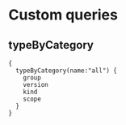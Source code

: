 # Custom queries

## typeByCategory

```shell
{
  typeByCategory(name:"all") {
    group
    version
    kind
    scope
  }
}
```
